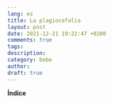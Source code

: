 ```yaml
---
lang: es
title: La plagiocefalia
layout: post
date: 2021-12-21 19:22:47 +0200
comments: true
tags:
description:
category: bebe
author:
draft: true
---
```


**Índice**

<!-- TOC depthFrom:1 insertAnchor:false orderedList:true -->

<!-- /TOC -->
